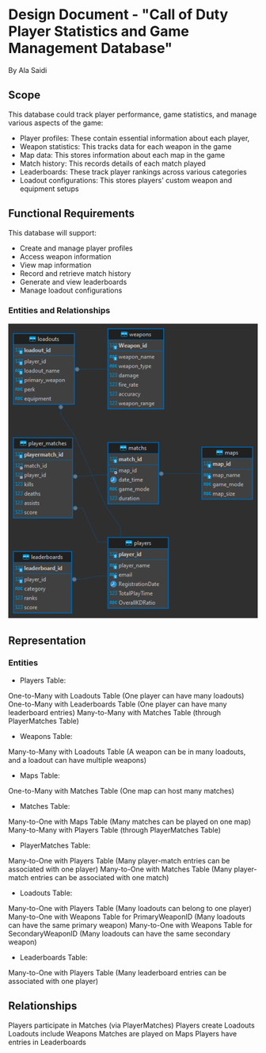 # Design Document - "Call of Duty Player Statistics and Game Management Database"

By Ala Saidi

## Scope

This database could track player performance, game statistics, and manage various aspects of the game:

- Player profiles: These contain essential information about each player,
- Weapon statistics: This tracks data for each weapon in the game
- Map data: This stores information about each map in the game
- Match history: This records details of each match played
- Leaderboards: These track player rankings across various categories
- Loadout configurations: This stores players' custom weapon and equipment setups

## Functional Requirements

This database will support:

- Create and manage player profiles
- Access weapon information
- View map information
- Record and retrieve match history
- Generate and view leaderboards
- Manage loadout configurations

### Entities and Relationships

![ER diagram](./call_of_duty.png)

## Representation

### Entities

- Players Table:

One-to-Many with Loadouts Table (One player can have many loadouts)
One-to-Many with Leaderboards Table (One player can have many leaderboard entries)
Many-to-Many with Matches Table (through PlayerMatches Table)

- Weapons Table:

Many-to-Many with Loadouts Table (A weapon can be in many loadouts, and a loadout can have multiple weapons)

- Maps Table:

One-to-Many with Matches Table (One map can host many matches)

- Matches Table:

Many-to-One with Maps Table (Many matches can be played on one map)
Many-to-Many with Players Table (through PlayerMatches Table)

- PlayerMatches Table:

Many-to-One with Players Table (Many player-match entries can be associated with one player)
Many-to-One with Matches Table (Many player-match entries can be associated with one match)

- Loadouts Table:

Many-to-One with Players Table (Many loadouts can belong to one player)
Many-to-One with Weapons Table for PrimaryWeaponID (Many loadouts can have the same primary weapon)
Many-to-One with Weapons Table for SecondaryWeaponID (Many loadouts can have the same secondary weapon)

- Leaderboards Table:

Many-to-One with Players Table (Many leaderboard entries can be associated with one player)

## Relationships

Players participate in Matches (via PlayerMatches)
Players create Loadouts
Loadouts include Weapons
Matches are played on Maps
Players have entries in Leaderboards
